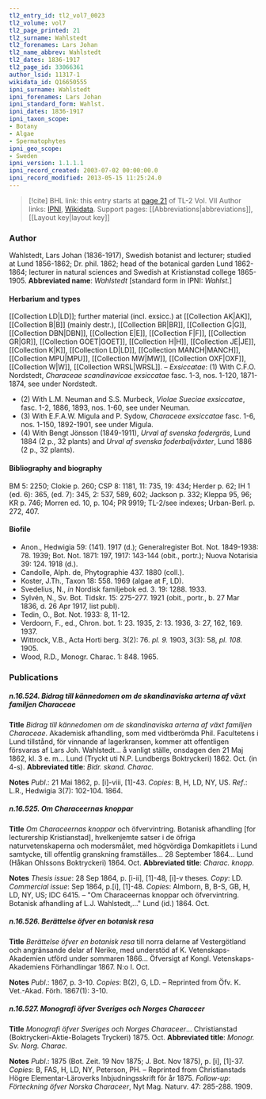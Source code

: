 ```yaml
---
tl2_entry_id: tl2_vol7_0023
tl2_volume: vol7
tl2_page_printed: 21
tl2_surname: Wahlstedt
tl2_forenames: Lars Johan
tl2_name_abbrev: Wahlstedt
tl2_dates: 1836-1917
tl2_page_id: 33066361
author_lsid: 11317-1
wikidata_id: Q16650555
ipni_surname: Wahlstedt
ipni_forenames: Lars Johan
ipni_standard_form: Wahlst.
ipni_dates: 1836-1917
ipni_taxon_scope: 
- Botany
- Algae
- Spermatophytes
ipni_geo_scope: 
- Sweden
ipni_version: 1.1.1.1
ipni_record_created: 2003-07-02 00:00:00.0
ipni_record_modified: 2013-05-15 11:25:24.0
---
```


> [!cite] BHL link: this entry starts at [page 21](https://www.biodiversitylibrary.org/page/33066361) of TL-2 Vol. VII
> Author links: [IPNI](https://www.ipni.org/a/11317-1), [Wikidata](https://www.wikidata.org/wiki/Q16650555). Support pages: [[Abbreviations|abbreviations]], [[Layout key|layout key]]

### Author

Wahlstedt, Lars Johan (1836-1917), Swedish botanist and lecturer; studied at Lund 1856-1862; Dr. phil. 1862; head of the botanical garden Lund 1862-1864; lecturer in natural sciences and Swedish at Kristianstad college 1865-1905. 
**Abbreviated name**: *Wahlstedt* \[standard form in IPNI: *Wahlst.*\]

#### Herbarium and types

[[Collection LD|LD]]; further material (incl. exsicc.) at [[Collection AK|AK]], [[Collection B|B]] (mainly destr.), [[Collection BR|BR]], [[Collection G|G]], [[Collection DBN|DBN]], [[Collection E|E]], [[Collection F|F]], [[Collection GR|GR]], [[Collection GOET|GOET]], [[Collection H|H]], [[Collection JE|JE]], [[Collection K|K]], [[Collection LD|LD]], [[Collection MANCH|MANCH]], [[Collection MPU|MPU]], [[Collection MW|MW]], [[Collection OXF|OXF]], [[Collection W|W]], [[Collection WRSL|WRSL]]. –
*Exsiccatae*: (1) With C.F.O. Nordstedt, *Characeae scandinavicae exsiccatae* fasc. 1-3, nos. 1-120, 1871-1874, see under Nordstedt.
- (2) With L.M. Neuman and S.S. Murbeck, *Violae Sueciae exsiccatae*, fasc. 1-2, 1886, 1893, nos. 1-60, see under Neuman.
- (3) With E.F.A.W. Migula and P. Sydow, *Characeae exsiccatae* fasc. 1-6, nos. 1-150, 1892-1901, see under Migula.
- (4) With Bengt Jönsson (1849-1911), *Urval af svenska fodergräs*, Lund 1884 (2 p., 32 plants) and *Urval af svenska foderbaljväxter*, Lund 1886 (2 p., 32 plants).

#### Bibliography and biography

BM 5: 2250; Clokie p. 260; CSP 8: 1181, 11: 735, 19: 434; Herder p. 62; IH 1 (ed. 6): 365, (ed. 7): 345, 2: 537, 589, 602; Jackson p. 332; Kleppa 95, 96; KR p. 746; Morren ed. 10, p. 104; PR 9919; TL-2/see indexes; Urban-Berl. p. 272, 407.

#### Biofile

- Anon., Hedwigia 59: (141). 1917 (d.); Generalregister Bot. Not. 1849-1938: 78. 1939; Bot. Not. 1871: 197, 1917: 143-144 (obit., portr.); Nuova Notarisia 39: 124. 1918 (d.).
- Candolle, Alph. de, Phytographie 437. 1880 (coll.).
- Koster, J.Th., Taxon 18: 558. 1969 (algae at F, LD).
- Svedelius, N., *in* Nordisk familjebok ed. 3. 19: 1288. 1933.
- Sylvén, N., Sv. Bot. Tidskr. 15: 275-277. 1921 (obit., portr., b. 27 Mar 1836, d. 26 Apr 1917, list publ).
- Tedin, O., Bot. Not. 1933: 8, 11-12.
- Verdoorn, F., ed., Chron. bot. 1: 23. 1935, 2: 13. 1936, 3: 27, 162, 169. 1937.
- Wittrock, V.B., Acta Horti berg. 3(2): 76. *pl. 9.* 1903, 3(3): 58, *pl. 108.* 1905.
- Wood, R.D., Monogr. Charac. 1: 848. 1965.

### Publications

##### n.16.524. Bidrag till kännedomen om de skandinaviska arterna af växt familjen Characeae

**Title**
*Bidrag till kännedomen om de skandinaviska arterna af växt familjen Characeae*. Akademisk afhandling, som med vidtberömda Phil. Facultetens i Lund tillstånd, för vinnande af lagerkransen, kommer att offentligen försvaras af Lars Joh. Wahlstedt... å vanligt ställe, onsdagen den 21 Maj 1862, kl. 3 e. m... Lund (Tryckt uti N.P. Lundbergs Boktryckeri) 1862. Oct. (in 4-s).
**Abbreviated title**: *Bidr. skand. Charac.*

**Notes**
*Publ*.: 21 Mai 1862, p. \[i\]-viii, \[1\]-43. *Copies*: B, H, LD, NY, US.
*Ref*.: L.R., Hedwigia 3(7): 102-104. 1864.

##### n.16.525. Om Characeernas knoppar

**Title**
*Om Characeernas knoppar* och öfvervintring. Botanisk afhandling \[for lecturership Kristianstad\], hvelkenjemte satser i de öfriga naturvetenskaperna och modersmålet, med högvördiga Domkapitlets i Lund samtycke, till offentlig granskning framställes... 28 September 1864... Lund (Håkan Ohlssons Boktryckeri) 1864. Oct.
**Abbreviated title**: *Charac. knopp.*

**Notes**
*Thesis issue*: 28 Sep 1864, p. \[i-ii\], \[1\]-48, \[i\]-v theses. *Copy*: LD.
*Commercial issue*: Sep 1864, p.\[i\], \[1\]-48. *Copies*: Almborn, B, B-S, GB, H, LD, NY, US; IDC 6415. – "Om Characeernas knoppar och öfvervintring. Botanisk afhandling af L.J. Wahlstedt,..." Lund (id.) 1864. Oct.

##### n.16.526. Berättelse öfver en botanisk resa

**Title**
*Berättelse öfver en botanisk resa* till norra delarne af Vestergötland och angränsande delar af Nerike, med understöd af K. Vetenskaps-Akademien utförd under sommaren 1866... Öfversigt af Kongl. Vetenskaps-Akademiens Förhandlingar 1867. N:o I. Oct.

**Notes**
*Publ*.: 1867, p. 3-10. *Copies*: B(2), G, LD. – Reprinted from Öfv. K. Vet.-Akad. Förh. 1867(1): 3-10.

##### n.16.527. Monografi öfver Sveriges och Norges Characeer

**Title**
*Monografi öfver Sveriges och Norges Characeer*... Christianstad (Boktryckeri-Aktie-Bolagets Tryckeri) 1875. Oct.
**Abbreviated title**: *Monogr. Sv. Norg. Charac.*

**Notes**
*Publ*.: 1875 (Bot. Zeit. 19 Nov 1875; J. Bot. Nov 1875), p. \[i\], \[1\]-37. *Copies*: B, FAS, H, LD, NY, Peterson, PH. – Reprinted from Christianstads Högre Elementar-Läroverks Inbjudningsskrift för år 1875.
*Follow-up*: *Förteckning öfver Norska Characeer*, Nyt Mag. Naturv. 47: 285-288. 1909.

